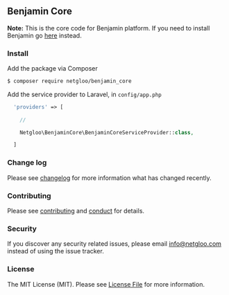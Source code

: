 ## Benjamin Core

<!-- [![Latest Version on Packagist][ico-version]][link-packagist] -->
<!-- [![Software License][ico-license]](license.md) -->
<!-- [![Build Status][ico-travis]][link-travis] -->
<!-- [![Coverage Status][ico-scrutinizer]][link-scrutinizer] -->
<!-- [![Quality Score][ico-code-quality]][link-code-quality] -->
<!-- [![Total Downloads][ico-downloads]][link-downloads] -->

**Note:** This is the core code for Benjamin platform. If you need to install Benjamin go [here](http://github.com/netgloo/benjamin) instead.

### Install

Add the package via Composer

``` bash
$ composer require netgloo/benjamin_core
```

Add the service provider to Laravel, in `config/app.php`

``` php
  'providers' => [
    
    //

    Netgloo\BenjaminCore\BenjaminCoreServiceProvider::class,

  ]
```

<!--
### Usage

``` php
$skeleton = new League\Skeleton();
echo $skeleton->echoPhrase('Hello, League!');
```
-->

### Change log

Please see [changelog](changelog.md) for more information what has changed recently.

<!--
## Testing

``` bash
$ composer test
```
-->

### Contributing

Please see [contributing](contributing.md) and [conduct](conduct.md) for details.

### Security

If you discover any security related issues, please email info@netgloo.com instead of using the issue tracker.

<!--
## Credits

- [Netgloo][link-author]

- [All Contributors][link-contributors]
-->

### License

The MIT License (MIT). Please see [License File](LICENSE.md) for more information.

[ico-version]: https://img.shields.io/packagist/v/netgloo/benjamin_core.svg?style=flat-square
[ico-license]: https://img.shields.io/badge/license-MIT-brightgreen.svg?style=flat-square
[ico-travis]: https://img.shields.io/travis/netgloo/benjamin_core/master.svg?style=flat-square
[ico-scrutinizer]: https://img.shields.io/scrutinizer/coverage/g/netgloo/benjamin_core.svg?style=flat-square
[ico-code-quality]: https://img.shields.io/scrutinizer/g/netgloo/benjamin_core.svg?style=flat-square
[ico-downloads]: https://img.shields.io/packagist/dt/netgloo/benjamin_core.svg?style=flat-square

[link-packagist]: https://packagist.org/packages/netgloo/benjamin_core
[link-travis]: https://travis-ci.org/netgloo/benjamin_core
[link-scrutinizer]: https://scrutinizer-ci.com/g/netgloo/benjamin_core/code-structure
[link-code-quality]: https://scrutinizer-ci.com/g/netgloo/benjamin_core
[link-downloads]: https://packagist.org/packages/netgloo/benjamin_core
[link-author]: https://github.com/netgloo
[link-contributors]: ../../contributors

